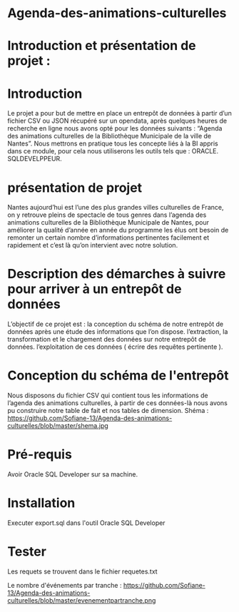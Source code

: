 # Agenda-des-animations-culturelles

# Introduction et présentation de projet :

# Introduction
Le projet a pour but de mettre en place un entrepôt de données à partir d’un fichier CSV ou JSON récupéré sur un opendata, après quelques heures de recherche en ligne nous avons opté pour les données suivants : “Agenda des animations culturelles de la Bibliothèque Municipale de la ville de Nantes”.
Nous mettrons en pratique tous les concepte liés à la BI appris dans ce module, pour cela nous utiliserons les outils tels que :
ORACLE.
SQLDEVELPPEUR.

# présentation de projet 
Nantes aujourd’hui est l’une des plus grandes villes culturelles de France, on y retrouve pleins de spectacle de tous genres dans l’agenda des animations culturelles de la Bibliothèque Municipale de Nantes, pour améliorer la qualité d’année en année du programme les élus ont besoin de remonter un certain nombre d’informations pertinentes facilement et rapidement  et c’est là qu’on intervient avec notre solution.

# Description des démarches à suivre pour arriver à un entrepôt de données
L’objectif de ce projet est :
la conception du schéma de notre entrepôt de données après une étude des informations que l’on dispose.
l’extraction, la transformation et le chargement des données sur notre entrepôt de données.
l’exploitation de ces données ( écrire des requêtes pertinente ).

# Conception du schéma de l'entrepôt
Nous disposons du fichier CSV qui contient tous les informations de l’agenda des animations culturelles, à partir de ces données-là nous avons pu construire notre table de fait et nos tables de dimension.
Shéma : https://github.com/Sofiane-13/Agenda-des-animations-culturelles/blob/master/shema.jpg

# Pré-requis
Avoir Oracle SQL Developer sur sa machine.

# Installation
Executer export.sql dans l'outil Oracle SQL Developer

# Tester
Les requets se trouvent dans le fichier requetes.txt

Le nombre d'événements par tranche : https://github.com/Sofiane-13/Agenda-des-animations-culturelles/blob/master/evenementpartranche.png
